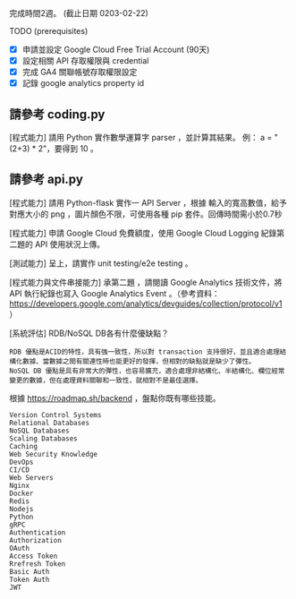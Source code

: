 完成時間2週。 (截止日期 0203-02-22)

TODO (prerequisites)
- [x] 申請並設定 Google Cloud Free Trial Account (90天)
- [x] 設定相關 API 存取權限與 credential
- [x] 完成 GA4 關聯帳號存取權限設定
- [x] 記錄 google analytics property id

## 請參考 coding.py
[程式能力] 請用 Python 實作數學運算字 parser ，並計算其結果。
例： a = "(2+3) * 2"，要得到 10 。

## 請參考 api.py
[程式能力] 請用 Python-flask 實作一 API Server ，根據 輸入的寬高數值，給予對應大小的 png ，圖片顏色不限，可使用各種 pip 套件。回傳時間需小於0.7秒

[程式能力] 申請 Google Cloud 免費額度，使用 Google Cloud Logging 紀錄第二題的 API 使用狀況上傳。

[測試能力] 呈上，請實作 unit testing/e2e testing 。

[程式能力與文件串接能力] 承第二題 ，請閱讀 Google Analytics 技術文件，將 API 執行紀錄也寫入 Google Analytics Event 。（參考資料：https://developers.google.com/analytics/devguides/collection/protocol/v1 ）

[系統評估] RDB/NoSQL DB各有什麼優缺點？
```
RDB 優點是ACID的特性，具有強一致性，所以對 transaction 支持很好，並且適合處理結構化數據、當數據之間有關連性時也能更好的發揮，但相對的缺點就是缺少了彈性。
NoSQL DB 優點是具有非常大的彈性，也容易擴充，適合處理非結構化、半結構化、欄位經常變更的數據，但在處理資料關聯和一致性，就相對不是最佳選擇。
```

根據 https://roadmap.sh/backend ，盤點你既有哪些技能。
```
Version Control Systems
Relational Databases
NoSQL Databases
Scaling Databases
Caching
Web Security Knowledge
DevOps 
CI/CD
Web Servers
Nginx
Docker
Redis
Nodejs
Python
gRPC
Authentication
Authorization
OAuth
Access Token
Rrefresh Token
Basic Auth
Token Auth
JWT
```

